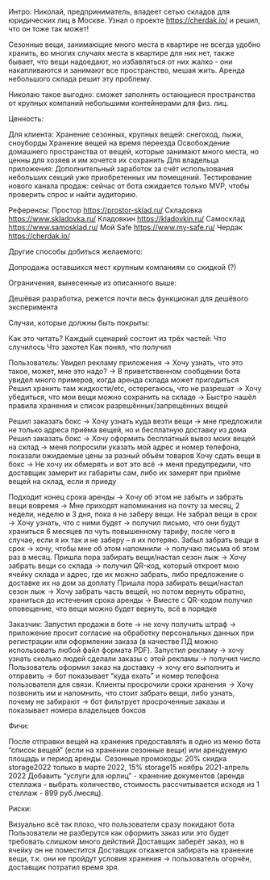 Интро: Николай, предприниматель, владеет сетью складов для юридических лиц в Москве. Узнал о проекте https://cherdak.io/ и решил, что он тоже так может! 

Сезонные вещи, занимающие много места в квартире не всегда удобно хранить, во многих случаях места в квартире для них нет, также бывает, что вещи надоедают, но избавляться от них жалко - они накапливаются и занимают все пространство, мешая жить. Аренда небольшого склада решит эту проблему.

Николаю такое выгодно: сможет заполнять остающиеся пространства от крупных компаний небольшими контейнерами для физ. лиц.


Ценность:

Для клиента:
Хранение сезонных, крупных вещей: снегоход, лыжи, сноуборды
Хранение вещей на время переезда
Освобождение домашнего пространства от вещей, которые занимают много места, но ценны для хозяев и им хочется их сохранить
	Для владельца приложения:
Дополнительный заработок за счёт использования небольших секций уже приобретенных им помещений.
Тестирование нового канала продаж: сейчас от бота ожидается только MVP, чтобы проверить спрос и найти аудиторию.

Референсы:
Простор https://prostor-sklad.ru/
Складовка https://www.skladovka.ru/
Кладовкин https://kladovkin.ru/
Самосклад https://www.samosklad.ru/
Мой Safe https://www.my-safe.ru/
Чердак https://cherdak.io/

Другие способы добиться желаемого:

Допродажа оставшихся мест крупным компаниям со скидкой (?)

Ограничения, вынесенные из описанного выше:

Дешёвая разработка, режется почти весь функционал для дешёвого эксперимента

Случаи, которые должны быть покрыты:

Как это читать?
Каждый сценарий состоит из трёх частей:
Что случилось
Что захотел
Как понял, что получил

Пользователь:
Увидел рекламу приложения → Хочу узнать, что это такое, может, мне это надо? → В приветственном сообщении бота увидел много примеров, когда аренда склада может пригодиться
Решил хранить там жидкости/etc, остерегаюсь, что не разрешат → Хочу убедиться, что мои вещи можно сохранить на складе → Быстро нашёл правила хранения и список разрешённых/запрещённых вещей

Решил заказать бокс → Хочу узнать куда везти вещи → мне предложили не только адреса приёма вещей, но и бесплатную доставку из дома
Решил заказать бокс → Хочу оформить бесплатный вывоз моих вещей на склад →  меня попросили указать мой адрес и номер телефона, показали ожидаемые цены за разный объём товаров
Хочу сдать вещи в бокс → Не хочу их обмерять и вот это всё → меня предупредили, что доставщик замерит их габариты сам, либо их замерят при приёме вещей на склад, если я приеду

Подходит конец срока аренды → Хочу об этом не забыть и забрать вещи вовремя → Мне приходят напоминания на почту за месяц, 2 недели, неделю и 3 дня, пока я не заберу вещи.
Не забрал вещи в срок → Хочу узнать, что с ними будет → получил письмо, что они будут храниться 6 месяцев по чуть повышенному тарифу, после чего в случае, если я их так и не заберу – я их потеряю.
Забыл забрать вещи в срок → хочу, чтобы мне об этом напомнили → получаю письма об этом раз в месяц.
Пришла пора забирать вещи/настал сезон лыж → Хочу забрать вещи со склада → получил QR-код, который откроет мою ячейку склада и адрес, где их можно забрать, либо предложение о доставке их на дом за доплату
Пришла пора забирать вещи/настал сезон лыж → Хочу забрать часть вещей, но потом вернуть обратно, храниться до истечения срока аренды → Вместе с QR-кодом получил оповещение, что вещи можно будет вернуть, всё в порядке

Заказчик:
Запустил продажи в боте → не хочу получить штраф → приложение просит согласие на обработку персональных данных при регистрации или оформлении заказа  (в качестве ПД можно использовать любой файл формата PDF).
Запустил рекламу → хочу узнать сколько людей сделали заказы с этой рекламы → получил число
Пользователь оформил заказ на доставку → хочу его выполнить и отправить → бот показывает “куда ехать” и номер телефона пользователя для связи.
Клиенты просрочили сроки хранения → Хочу позвонить им и напомнить, что стоит забрать вещи, либо узнать, почему не забирают → бот фильтрует просроченные заказы и показывает номера владельцев боксов

Фичи:

После отправки вещей на хранения предоставлять в одно из меню бота “список вещей” (если на хранении сезонные вещи) или арендуемую площадь и период аренды.
Сезонные промокоды: 20% скидка storage2022 только в марте 2022, 15% storage15 ноябрь 2021-апрель 2022
Добавить “услуги для юрлиц” - хранение документов (аренда стеллажа - выбрать количество, стоимость рассчитывается исходя из 1 стеллаж - 899 руб./месяц).


Риски:

Визуально всё так плохо, что пользователи сразу покидают бота
Пользователи не разберутся как оформить заказ или это будет требовать слишком много действий
Доставщик заберёт заказ, но в ячейку он не поместится
Доставщик откажется забирать на хранение вещи, т.к. они не пройдут условия хранения → пользователь огорчён, доставщик потратил время зря.
